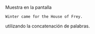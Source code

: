 
Muestra en la pantalla

```
Winter came for the House of Frey.
```

utilizando la concatenación de palabras.
